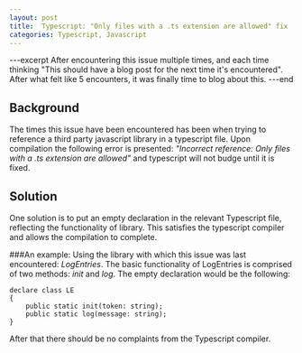 ```yaml
---
layout: post
title:  Typescript: "Only files with a .ts extension are allowed" fix
categories: Typescript, Javascript
---
```


---excerpt
After encountering this issue multiple times, and each time thinking "This should have a blog post for the next time it's encountered". After what felt like 5 encounters, it was finally time to blog about this.
---end

## Background
The times this issue have been encountered has been when trying to reference a third party javascript library in a typescript file. Upon compilation the following error is presented: *"Incorrect reference: Only files with a .ts extension are allowed"* and typescript will not budge until it is fixed.

## Solution
One solution is to put an empty declaration in the relevant Typescript file, reflecting the functionality of library. This satisfies the typescript compiler and allows the compilation to complete.

###An example: 
Using the library with which this issue was last encountered: *LogEntries*. The basic functionality of LogEntries is comprised of two methods: *init* and *log*. The empty declaration would be the following:

	declare class LE
	{
    	public static init(token: string);
		public static log(message: string);
	}

After that there should be no complaints from the Typescript compiler.